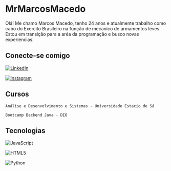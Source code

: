 
# MrMarcosMacedo

Olá! Me chamo Marcos Macedo, tenho 24 anos e atualmente trabalho como cabo do Exercito Brasileiro na função de mecanico de armamentos leves. Estou em transição para a aréa da programação e busco novas experiencias.
## Conecte-se comigo

[![LinkedIn](https://img.shields.io/badge/LinkedIn-059?style=for-the-badge&logo=linkedin&logoColor=258dbf)](https://www.linkedin.com/in/marcos-macedo-9b4191184/) 

[![Instagram](https://img.shields.io/badge/Instagram-fff?style=for-the-badge&logo=instagram)](https://www.instagram.com/m4rc0sm4c3d0/)

## Cursos
```
Análise e Desenvolvimento e Sistemas - Universidade Estacio de Sá 

Bootcamp Backend Java - DIO
```
## Tecnologias

![JavaScript](https://img.shields.io/badge/JavaScript-FFF?style=for-the-badge&logo=javascript&logoColor=deb88)

![HTML5](https://img.shields.io/badge/HTML5-900?style=for-the-badge&logo=html5)

![Python](https://img.shields.io/badge/Python-159?style=for-the-badge&logo=python)
